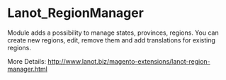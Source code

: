 # Lanot_RegionManager

Module adds a possibility to manage states, provinces, regions.
You can create new regions, edit, remove them and add translations for existing regions.

More Details: http://www.lanot.biz/magento-extensions/lanot-region-manager.html